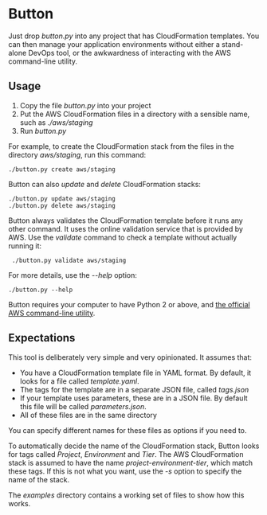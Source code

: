 # Button

Just drop *button.py* into any project that has CloudFormation templates. You can then manage your application environments without either a stand-alone DevOps tool, or the awkwardness of interacting with the AWS command-line utility.

## Usage

1) Copy the file *button.py* into your project
2) Put the AWS CloudFormation files in a directory with a sensible name, such as *./aws/staging*
3) Run *button.py*

For example, to create the CloudFormation stack from the files in the directory *aws/staging*, run this command:

    ./button.py create aws/staging

Button can also *update* and *delete* CloudFormation stacks:

    ./button.py update aws/staging
    ./button.py delete aws/staging

Button always validates the CloudFormation template before it runs any other command. It uses the online validation service that is provided by AWS. Use the *validate* command to check a template without actually running it:

     ./button.py validate aws/staging

For more details, use the *--help* option:

    ./button.py --help

Button requires your computer to have Python 2 or above, and [the official AWS command-line utility](https://aws.amazon.com/cli/).

## Expectations

This tool is deliberately very simple and very opinionated. It assumes that:

* You have a CloudFormation template file in YAML format. By default, it looks for a file called *template.yaml*.
* The tags for the template are in a separate JSON file, called  *tags.json*
* If your template uses parameters, these are in a JSON file. By default this file will be called *parameters.json*.
* All of these files are in the same directory

You can specify different names for these files as options if you need to.

To automatically decide the name of the CloudFormation stack, Button  looks for tags called *Project*, *Environment* and *Tier*. The AWS CloudFormation stack is assumed to have the name *project-environment-tier*, which match these tags. If this is not what you want, use the *-s* option to specify the name of the stack.

The *examples* directory contains a working set of files to show how this works.
